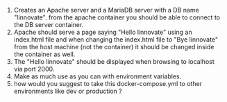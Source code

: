 
1. Creates an Apache server and a MariaDB server with a DB name "linnovate". from the apache container you should be able to connect to the DB server container.
2. Apache should serve a page saying "Hello linnovate" using an index.html file and when changing the index.html file to "Bye linnovate" from the host machine (not the container) it should be changed inside the container as well.
3. The "Hello linnovate" should be displayed when browsing to localhost via port 2000.
4. Make as much use as you can with environment variables.
5. how would you suggest to take this docker-compose.yml to other environments like dev or production ? 
